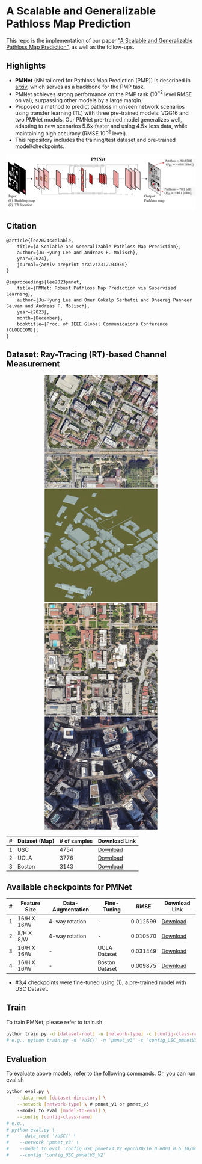 # A Scalable and Generalizable Pathloss Map Prediction

This repo is the implementation of our paper ["A Scalable and Generalizable Pathloss Map Prediction"](https://arxiv.org/abs/2312.03950), as well as the follow-ups.

## Highlights
- **PMNet** (NN tailored for Pathloss Map Prediction (PMP)) is described in [arxiv](https://arxiv.org/abs/2103.14030), which serves as a backbone for the PMP task.
- PMNet achieves strong performance on the PMP task ($10^{-2}$ level RMSE on val), surpassing other models by a large margin.
- Proposed a method to predict pathloss in unseen network scenarios using transfer learning (TL) with three pre-trained models: VGG16 and two PMNet models. Our PMNet pre-trained model generalizes well, adapting to new scenarios 5.6× faster and using 4.5× less data, while maintaining high accuracy (RMSE $10^{-2}$ level).
- This repository includes the training/test dataset and pre-trained model/checkpoints.

<!-- ![overview_PMNet](figure/overview_PMNet.png) -->
<div align="center">
<img src="figure/overview_PMNet.jpg" alt="overview_PMNet" width="800" style="float:center" />
</div>
<!-- ## Main Results on USC RT Dataset with Pretrained Models -->

## Citation

```
@article{lee2024scalable,
    title={A Scalable and Generalizable Pathloss Map Prediction}, 
    author={Ju-Hyung Lee and Andreas F. Molisch},
    year={2024},
    journal={arXiv preprint arXiv:2312.03950}
}
```

```
@inproceedings{lee2023pmnet,
    title={PMNet: Robust Pathloss Map Prediction via Supervised Learning},
    author={Ju-Hyung Lee and Omer Gokalp Serbetci and Dheeraj Panneer Selvam and Andreas F. Molisch},
    year={2023},
    month={December},
    booktitle={Proc. of IEEE Global Communicaions Conference (GLOBECOM)},
}
```

## Dataset: Ray-Tracing (RT)-based Channel Measurement

<!-- ![map_USC](figure/map_USC.png)
![bldmap_3D_USC](figure/geometry_USC.png)
![map_UCLA](figure/map_UCLA.png)
![map_Boston](figure/map_Boston.png) -->
<div align="center">
<img src="figure/map_USC.png" alt="map_USC" width="300"/> <img src="figure/geometry_USC.png" alt="bldmap_3D_USC" width="300"/> <br/>
<img src="figure/map_UCLA.png" alt="map_UCLA" width="300"/> <img src="figure/map_Boston.png" alt="map_Boston" width="300"/>
</div>

<!-- <div align="center"> -->
| #   | Dataset (Map) | # of samples   | Download Link                                                                                     |
| --- | ------------- | -------------- | ------------------------------------------------------------------------------------------------- |
| 1   | USC           | 4754           | [Download](https://drive.google.com/file/d/1g2VseFCahxqF1_nVqWbp17wmle3aDAmq/view?usp=sharing)    |
| 2   | UCLA          | 3776           | [Download](https://drive.google.com/file/d/14k5uIEAkWp-F1utbJeZqec79LRsBnmoi/view?usp=sharing)    |
| 3   | Boston        | 3143           | [Download](https://drive.google.com/file/d/1utc73Z0jcfBVO6TscPNQrU7tohU02Tab/view?usp=sharing)    |
<!-- </div> -->

<!-- **Download Link** <br/>
[USC Dataset](https://drive.google.com/file/d/1uk7no4GwSCQ_sKI3WWnl67llzV1iLQ4l/view?usp=sharing) <br/>
[Radiomapseer Reduced](https://drive.google.com/file/d/12eeypRCnTaCv1WyY9E-FT7ugvdsBTqDN/view?usp=sharing) <br/>
[Radiomapseer Orginal](https://drive.google.com/file/d/1PTaPpLOKraVCRZU_Tzev4D5ZO32tpqMO/view?usp=sharing) -->

## Available checkpoints for PMNet

| #   | Feature Size | Data-Augmentation | Fine-Tuning    | RMSE     | Download Link                                                                                     |
| --- | ------------ | ----------------- | -------------- | -------- | ------------------------------------------------------------------------------------------------- |
| 1   | 16/H X 16/W  | 4-way rotation    | -              | 0.012599 | [Download](https://drive.google.com/file/d/1r1k9_PgqJEitY1E0VYZ62e2btuGwgnFk/view?usp=sharing)    |
| 2   | 8/H X 8/W    | 4-way rotation    | -              | 0.010570 | [Download](https://drive.google.com/file/d/1cAPSHiM-Q9JPnT1e-cP6u6ppXgCRKPTy/view?usp=sharing)    |
| 3   | 16/H X 16/W  | -                 | UCLA Dataset   | 0.031449 | [Download](https://drive.google.com/file/d/1xshE4Y2Qa4k1ir1kzS2MAdDidJ6oVLGc/view?usp=sharing)    |
| 4   | 16/H X 16/W  | -                 | Boston Dataset | 0.009875 | [Download](https://drive.google.com/file/d/17G-F19Bw05gyFcTbc9MYqrxYlzs0YP5K/view?usp=sharing)    |

- #3,4 checkpoints were fine-tuned using (1), a pre-trained model with USC Dataset.

## Train

To train PMNet, please refer to train.sh

```bash
python train.py -d [dataset-root] -n [network-type] -c [config-class-name]
# e.g., python train.py -d '/USC/' -n 'pmnet_v3' -c 'config_USC_pmnetV3_V2'
```

## Evaluation

To evaluate above models, refer to the following commands. Or, you can run eval.sh

```bash
python eval.py \
    --data_root [dataset-directory] \
    --network [network-type] \ # pmnet_v1 or pmnet_v3
    --model_to_eval [model-to-eval] \
    --config [config-class-name]
# e.g.,
# python eval.py \
#    --data_root '/USC/' \
#    --network 'pmnet_v3' \
#    --model_to_eval 'config_USC_pmnetV3_V2_epoch30/16_0.0001_0.5_10/model_0.00012.pt' \
#    --config 'config_USC_pmnetV3_V2'
```



